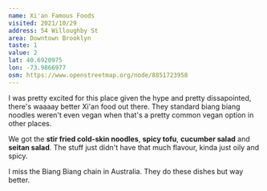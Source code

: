 ```yaml
---
name: Xi'an Famous Foods
visited: 2021/10/29
address: 54 Willoughby St
area: Downtown Brooklyn
taste: 1
value: 2
lat: 40.6920975
lon: -73.9866977
osm: https://www.openstreetmap.org/node/8851723958
---
```


I was pretty excited for this place given the hype and pretty dissapointed, there's waaaay better Xi'an food out there. They standard biang biang noodles weren't even vegan when that's a pretty common vegan option in other places.

We got the **stir fried cold-skin noodles**, **spicy tofu**, **cucumber salad** and **seitan salad**. The stuff just didn't have that much flavour, kinda just oily and spicy. 

I miss the Biang Biang chain in Australia. They do these dishes but way better.

